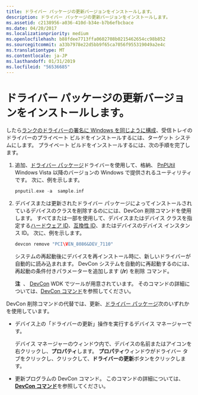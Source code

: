 ```yaml
---
title: ドライバー パッケージの更新バージョンをインストールします。
description: ドライバー パッケージの更新バージョンをインストールします。
ms.assetid: c2138956-a036-410d-b34e-b7b6efbcbace
ms.date: 04/20/2017
ms.localizationpriority: medium
ms.openlocfilehash: b88fdee7713ffa0602708b0215462654cc98b852
ms.sourcegitcommit: a33b7978e22d5bb9f65ca7056f955319049a2e4c
ms.translationtype: MT
ms.contentlocale: ja-JP
ms.lasthandoff: 01/31/2019
ms.locfileid: "56536685"
---
```

# <a name="installing-the-updated-version-of-the-driver-package"></a>ドライバー パッケージの更新バージョンをインストールします。


したら[ランクのドライバーの署名に Windows を同じように構成](configuring-windows-to-rank-driver-signatures-equally.md)、受信トレイのドライバーのプライベート ビルドをインストールするには、ターゲット システムにします。 プライベート ビルドをインストールするには、次の手順を完了します。

1.  追加、[ドライバー パッケージ](driver-packages.md)ドライバーを使用して、格納、 [PnPUtil](https://msdn.microsoft.com/library/windows/hardware/ff550419) Windows Vista 以降のバージョンの Windows で提供されるユーティリティです。 次に、例を示します。

    ```cpp
    pnputil.exe -a  sample.inf
    ```

2.  デバイスまたは更新されたドライバー パッケージによってインストールされているデバイスのクラスを削除するのにには、DevCon 削除コマンドを使用します。 すべてまたは一部を使用して、デバイスまたはデバイス クラスを指定する[ハードウェア ID](hardware-ids.md)、[互換性 ID](compatible-ids.md)、またはデバイスのデバイス インスタンス ID。 次に、例を示します。

    ```cpp
    devcon remove "PCI\VEN_8086&DEV_7110"
    ```

    システムの再起動後にデバイスを再インストール時に、新しいドライバーが自動的に読み込まれます。 DevCon システムを自動的に再起動するのには、再起動の条件付きパラメーターを追加します (**/r**) を削除 コマンド。

    **注**  、 [DevCon](https://msdn.microsoft.com/library/windows/hardware/ff544707) WDK でツールが用意されています。 そのコマンドの詳細については、[DevCon コマンド](https://msdn.microsoft.com/library/windows/hardware/ff544766)を参照してください。

     

DevCon 削除コマンドの代替では、更新、[ドライバー パッケージ](driver-packages.md)次のいずれかを使用しています。

-   デバイス上の「ドライバーの更新」操作を実行するデバイス マネージャーです。

    デバイス マネージャーのウィンドウ内で、デバイスの名前またはアイコンを右クリックし、**プロパティ**します。 **プロパティ**ウィンドウがドライバー タブをクリックし、クリックして、**ドライバーの更新**ボタンをクリックします。

-   更新プログラムの DevCon コマンド。 このコマンドの詳細については、[ **DevCon コマンド**](https://msdn.microsoft.com/library/windows/hardware/ff544766)を参照してください。

 

 





